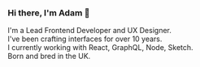### Hi there, I'm Adam 👋

I'm a Lead Frontend Developer and UX Designer.  
I've been crafting interfaces for over 10 years.  
I currently working with React, GraphQL, Node, Sketch.  
Born and bred in the UK.
